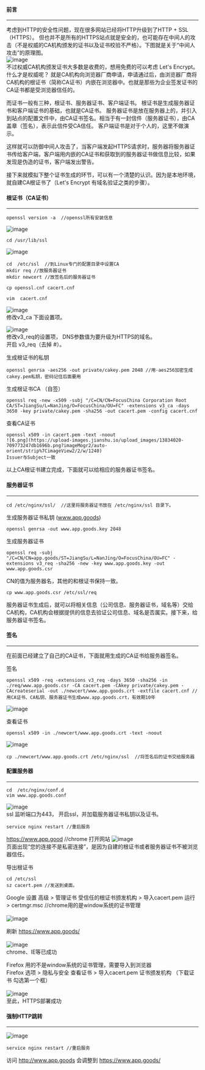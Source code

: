 #### 前言
***
考虑到HTTP的安全性问题，现在很多网站已经将HTTP升级到了HTTP + SSL（HTTPS）。
但也并不是所有的HTTPS站点就是安全的，也可能存在中间人的攻击（不是权威的CA机构颁发的证书以及证书校验不严格）。下图就是关于“中间人攻击”的原理图。<br/>
![image](https://raw.githubusercontent.com/SexyPhoenix/Blog/master/static/Security/1.png)<br/>
不过权威CA机构颁发证书大多数是收费的，想用免费的可以考虑 Let's Encrypt。
什么才是权威呢？
就是CA机构向浏览器厂商申请，申请通过后，由浏览器厂商将CA机构的根证书（简称CA证书）内嵌在浏览器中。也就是那些为企业签发证书的CA证书都是受浏览器信任的。

而证书一般有三种，根证书、服务器证书、客户端证书。
根证书是生成服务器证书和客户端证书的基础，也就是CA证书。
服务器证书是放在服务器上的，并引入到站点的配置文件中，由CA证书签名。相当于有一封信件（服务器证书），由CA盖章（签名），表示此信件受CA信任。
客户端证书是对于个人的，这里不做演示。

这样就可以防御中间人攻击了，当客户端发起HTTPS请求时，服务器将服务器证书传给客户端，客户端用内嵌的CA证书和获取到的服务器证书做信息比较，如果发现是伪造的证书，客户端发出警告。

接下来就模拟下整个证书生成的环节，可以有一个清楚的认识。因为是本地环境，就自建CA根证书了（Let's Encrypt 有域名验证之类的步骤）。

#### 根证书（CA证书）
***
```
openssl version -a  //openssl所有安装信息
```
![image](https://raw.githubusercontent.com/SexyPhoenix/Blog/master/static/Security/2.png)
```
cd /usr/lib/ssl
```
![image](https://raw.githubusercontent.com/SexyPhoenix/Blog/master/static/Security/3.png)
```
cd  /etc/ssl  //到Linux专门的配置目录中设置CA
mkdir req //放服务器证书
mkdir newcert //放签名后的服务器证书
```
```
cp openssl.cnf cacert.cnf
```
```
vim  cacert.cnf
```
![image](https://raw.githubusercontent.com/SexyPhoenix/Blog/master/static/Security/4.png)<br/>
修改v3_ca 下面设置项。<br/>

![image](https://raw.githubusercontent.com/SexyPhoenix/Blog/master/static/Security/5.png)<br/>
修改v3_req的设置项， DNS参数值为要升级为HTTPS的域名。<br/>
开启 v3_req（去掉 #）。<br/>

生成根证书的私钥
```
openssl genrsa -aes256 -out private/cakey.pem 2048 //用-aes256加密生成cakey.pem私钥，密码记住后面要用
```
生成根证书CA （自签）
```
openssl req -new -x509 -subj "/C=CN/CN=FocusChina Corporation Root CA/ST=JiangSu/L=NanJing/O=FocusChina/OU=FC" -extensions v3_ca -days 3650 -key private/cakey.pem -sha256 -out cacert.pem -config cacert.cnf
```
查看CA证书
```
openssl x509 -in cacert.pem -text -noout
![6.png](https://upload-images.jianshu.io/upload_images/13834020-709773247db1696b.png?imageMogr2/auto-orient/strip%7CimageView2/2/w/1240)
Issuer与Subject一致
```
以上CA根证书建立完成，下面就可以给相应的服务器证书签名。

#### 服务器证书
***
```
cd /etc/nginx/ssl/  //这里将服务器证书放在 /etc/nginx/ssl 目录下。
```
生成服务器证书私钥 (www.app.goods)
```
openssl genrsa -out www.app.goods.key 2048
```
生成服务器证书
```
openssl req -subj "/C=CN/CN=app.goods/ST=JiangSu/L=NanJing/O=FocusChina/OU=FC" -extensions v3_req -sha256 -new -key www.app.goods.key -out www.app.goods.csr
```
CN的值为服务器名，其他的和根证书保持一致。
```
cp www.app.goods.csr /etc/ssl/req
```
服务器证书生成后，就可以将相关信息（公司信息、服务器证书，域名等）交给CA机构，CA机构会根据提供的信息去验证公司信息、域名是否属实。接下来，给服务器证书签名。

#### 签名
***
在前面已经建立了自己的CA证书，下面就用生成的CA证书给服务器签名。

签名
```
openssl x509 -req -extensions v3_req -days 3650 -sha256 -in ./req/www.app.goods.csr -CA cacert.pem -CAkey private/cakey.pem -CAcreateserial -out ./newcert/www.app.goods.crt -extfile cacert.cnf //用CA证书、CA私钥、服务器证书生成www.app.goods.crt，有效期10年
```
![image](https://raw.githubusercontent.com/SexyPhoenix/Blog/master/static/Security/7.png)

查看证书
```
openssl x509 -in ./newcert/www.app.goods.crt -text -noout
```
![image](https://raw.githubusercontent.com/SexyPhoenix/Blog/master/static/Security/8.png)
```
cp ./newcert/www.app.goods.crt /etc/nginx/ssl  //将签名后的证书交给服务器
```
#### 配置服务器
***
```
cd  /etc/nginx/conf.d
vim www.app.goods.conf
```
![image](https://raw.githubusercontent.com/SexyPhoenix/Blog/master/static/Security/9.png)<br/>
ssl 监听端口为443， 开启ssl，并加载服务器证书私钥以及证书。<br/>
```
service nginx restart //重启服务
```
https://www.app.good //chrome 打开网站 
![image](https://raw.githubusercontent.com/SexyPhoenix/Blog/master/static/Security/10.png)<br/>
页面出现“您的连接不是私密连接”，是因为自建的根证书或者服务器证书不被浏览器信任。<br/>

导出根证书
```
cd /etc/ssl
sz cacert.pem //发送到桌面。
```
Google 设置  高级 >  管理证书 受信任的根证书颁发机构  > 导入cacert.pem 运行 > certmgr.msc  //chrome用的是window系统的证书管理<br/>
<br/>
![image](https://raw.githubusercontent.com/SexyPhoenix/Blog/master/static/Security/11.png)<br/>

刷新  https://www.app.goods/<br/>
<br/>
![image](https://raw.githubusercontent.com/SexyPhoenix/Blog/master/static/Security/12.png)<br/>
chrome、IE等已成功<br/>

Firefox 用的不是window系统的证书管理，需要导入到浏览器<br/>
Firefox 选项   > 隐私与安全 查看证书  > 导入cacert.pem 证书颁发机构 （下载证书 勾选第一个框）<br/><br/>
![image](https://raw.githubusercontent.com/SexyPhoenix/Blog/master/static/Security/13.png)<br/>
至此，HTTPS部署成功<br/>

#### 强制HTTP跳转
***
![image](https://raw.githubusercontent.com/SexyPhoenix/Blog/master/static/Security/14.png)
```
service nginx restart //重启服务
```
访问 http://www.app.goods 会调整到 https://www.app.goods/